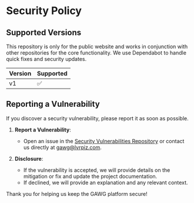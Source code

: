 # Security Policy

## Supported Versions

This repository is only for the public website and works in conjunction with other repositories for the core functionality. We use Dependabot to handle quick fixes and security updates.

| Version | Supported          |
| ------- | ------------------ |
| v1   | :white_check_mark: |

## Reporting a Vulnerability

If you discover a security vulnerability, please report it as soon as possible.

1. **Report a Vulnerability**: 
   - Open an issue in the [Security Vulnerabilities Repository](https://github.com/alvarogarciapiz/gawg/issues/new/choose) or contact us directly at [gawg@lvrpiz.com](mailto:gawg@lvrpiz.com).

2. **Disclosure**:
   - If the vulnerability is accepted, we will provide details on the mitigation or fix and update the project documentation.
   - If declined, we will provide an explanation and any relevant context.

Thank you for helping us keep the GAWG platform secure!
